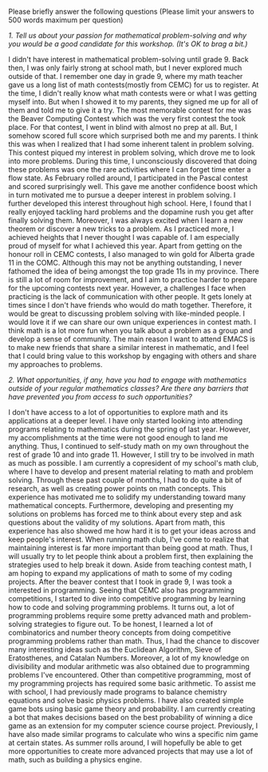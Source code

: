 Please briefly answer the following questions (Please limit your answers to 500 words maximum per question)  

_1. Tell us about your passion for mathematical problem-solving and why you would be a good candidate for this workshop. (It's OK to brag a bit.)_

I didn't have interest in mathematical problem-solving until grade 9. Back then, I was only fairly strong at school math, but I never explored much outside of that. I remember one day in grade 9, where my math teacher gave us a long list of math contests(mostly from CEMC) for us to register. At the time, I didn't really know what math contests were or what I was getting myself into. But when I showed it to my parents, they signed me up for all of them and told me to give it a try. The most memorable contest for me was the Beaver Computing Contest which was the very first contest the took place. For that contest, I went in blind with almost no prep at all. But, I somehow scored full score which surprised both me and my parents. I think this was when I realized that I had some inherent talent in problem solving. This contest piqued my interest in problem solving, which drove me to look into more problems. During this time, I unconsciously discovered that doing these problems was one the rare activities where I can forget time enter a flow state. As February rolled around, I participated in the Pascal contest and scored surprisingly well. This gave me another confidence boost which in turn motivated me to pursue a deeper interest in problem solving. I further developed this interest throughout high school. Here, I found that I really enjoyed tackling hard problems and the dopamine rush you get after finally solving them. Moreover, I was always excited when I learn a new theorem or discover a new tricks to a problem. As I practiced more, I achieved heights that I never thought I was capable of. I am especially proud of myself for what I achieved this year. Apart from getting on the honour roll in CEMC contests, I also managed to win gold for Alberta grade 11 in the COMC. Although this may not be anything outstanding, I never fathomed the idea of being amongst the top grade 11s in my province. There is still a lot of room for improvement, and I aim to practice harder to prepare for the upcoming contests next year. However, a challenges I face when practicing is the lack of communication with other people. It gets lonely at times since I don't have friends who would do math together. Therefore, it would be great to discussing problem solving with like-minded people. I would love it if we can share our own unique experiences in contest math. I think math is a lot more fun when you talk about a problem as a group and develop a sense of community. The main reason I want to attend EMACS is to make new friends that share a similar interest in mathematic, and I feel that I could bring value to this workshop by engaging with others and share my approaches to problems.

_2. What opportunities, if any, have you had to engage with mathematics outside of your regular mathematics classes? Are there any barriers that have prevented you from access to such opportunities?_


I don't have access to a lot of opportunities to explore math and its applications at a deeper level. I have only started looking into attending programs relating to mathematics during the spring of last year. However, my accomplishments at the time were not good enough to land me anything. Thus, I continued to self-study math on my own throughout the rest of grade 10 and into grade 11. However, I still try to be involved in math as much as possible. I am currently a copresident of my school's math club, where I have to develop and present material relating to math and problem solving. Through these past couple of months, I had to do quite a bit of research, as well as creating power points on math concepts. This experience has motivated me to solidify my understanding toward many mathematical concepts. Furthermore, developing and presenting my solutions on problems has forced me to think about every step and ask questions about the validity of my solutions. Apart from math, this experience has also showed me how hard it is to get your ideas across and keep people's interest. When running math club, I've come to realize that maintaining interest is far more important than being good at math. Thus, I will usually try to let people think about a problem first, then explaining the strategies used to help break it down. Aside from teaching contest math, I am hoping to expand my applications of math to some of my coding projects. After the beaver contest that I took in grade 9, I was took a interested in programming. Seeing that CEMC also has programming competitions, I started to dive into competitive programming by learning how to code and solving programming problems. It turns out, a lot of programming problems require some pretty advanced math and problem-solving strategies to figure out. To be honest, I learned a lot of combinatorics and number theory concepts from doing competitive programming problems rather than math. Thus, I had the chance to discover many interesting ideas such as the Euclidean Algorithm, Sieve of Eratosthenes, and Catalan Numbers. Moreover, a lot of my knowledge on divisibility and modular arithmetic was also obtained due to programming problems I've encountered. Other than competitive programming, most of my programming projects has required some basic arithmetic. To assist me with school, I had previously made programs to balance chemistry equations and solve basic physics problems. I have also created simple game bots using basic game theory and probability. I am currently creating a bot that makes decisions based on the best probability of winning a dice game as an extension for my computer science course project. Previously, I have also made similar programs to calculate who wins a specific nim game at certain states. As summer rolls around, I will hopefully be able to get more opportunities to create more advanced projects that may use a lot of math, such as building a physics engine.
